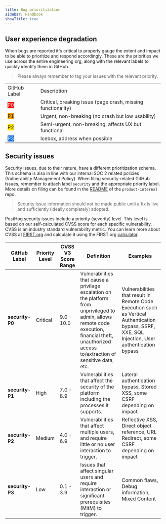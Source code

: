 ```yaml
---
title: Bug prioritization
sidebar: Handbook
showTitle: true
---
```


## User experience degradation

When bugs are reported it's critical to properly gauge the extent and impact to be able to prioritize and respond accordingly. These are the priorities we use across the entire engineering org, along with the relevant labels to quickly identify them in GitHub.

> Please always remember to tag your issues with the relevant priority.

<span>
<table>
    <tr>
        <td>GitHub Label</td>
        <td>Description</td>
    </tr>
    <tr>
        <td><span class="tag-label" style="background:#ff0000; color: white;">P0</span></td>
        <td>Critical, breaking issue (page crash, missing functionality)</td>
    </tr>
    <tr>
        <td><span class="tag-label" style="background:#f0a000;">P1</span></td>
        <td>Urgent, non-breaking (no crash but low usability)</td>
    </tr>
    <tr>
        <td ><span class="tag-label"style="background:#ffe000;">P2</span></td>
        <td>Semi-urgent, non-breaking, affects UX but functional</td>
    </tr>
    <tr>
        <td><span class="tag-label" style="background:#1d76db; color: white;">P3</span></td>
        <td>Icebox, address when possible</td>
    </tr>
</table>
</span>




## Security issues

Security issues, due to their nature, have a different prioritization schema. This schema is also in line with our internal SOC 2 related policies (Vulnerability Management Policy). When filing security-related GitHub issues, remember to attach label `security` and the appropriate priority label. More details on filing can be found in the [README](https://github.com/PostHog/product-internal#README) of the `product-internal` repo.

<blockquote class="warning-note">
Security issue information should not be made public until a fix is live and sufficiently (ideally completely) adopted.
</blockquote>

PostHog security issues include a priority (severity) level. This level is based on our self-calculated CVSS score for each specific vulnerability. CVSS is an industry standard vulnerability metric. You can learn more about CVSS at [FIRST.org](https://www.first.org/cvss/user-guide) and calculate it using the FIRST.org [calculator](https://www.first.org/cvss/calculator/3.1).

| GitHub Label | Priority Level | CVSS V3 Score Range | Definition | Examples |
|---|---|---|---|---|
|**security-P0**|Critical|9.0 - 10.0|Vulnerabilities that cause a privilege escalation on the platform from unprivileged to admin, allows remote code execution, financial theft, unauthorized access to/extraction of sensitive data, etc.|Vulnerabilities that result in Remote Code Execution such as Vertical Authentication bypass, SSRF, XXE, SQL Injection, User authentication bypass|
|**security-P1**|High|7.0 - 8.9|Vulnerabilities that affect the security of the platform including the processes it supports.|Lateral authentication bypass, Stored XSS, some CSRF depending on impact|
|**security-P2**|Medium|4.0 - 6.9|Vulnerabilities that affect multiple users, and require little or no user interaction to trigger.|Reflective XSS, Direct object reference, URL Redirect, some CSRF depending on impact|
|**security-P3**|Low|0.1 - 3.9|Issues that affect singular users and require interaction or significant prerequisites (MitM) to trigger.|Common flaws, Debug information, Mixed Content|


